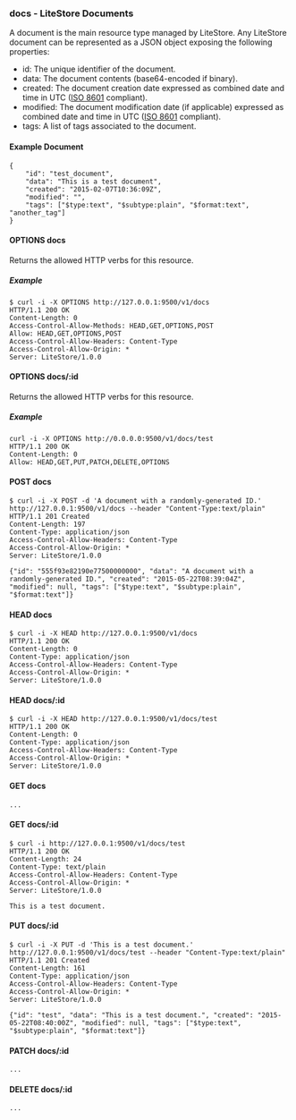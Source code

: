 ### docs - LiteStore Documents

A document is the main resource type managed by LiteStore. Any LiteStore document can be represented as a JSON object exposing the following properties:

* id: The unique identifier of the document.
* data: The document contents (base64-encoded if binary).
* created: The document creation date expressed as combined date and time in UTC ([ISO 8601](http://en.wikipedia.org/wiki/ISO_8601) compliant).
* modified: The document modification date (if applicable) expressed as combined date and time in UTC ([ISO 8601](http://en.wikipedia.org/wiki/ISO_8601) compliant).
* tags: A list of tags associated to the document.

#### Example Document

```
{
    "id": "test_document",
    "data": "This is a test document",
    "created": "2015-02-07T10:36:09Z",
    "modified": "",
    "tags": ["$type:text", "$subtype:plain", "$format:text", "another_tag"]
}
```

#### OPTIONS docs

Returns the allowed HTTP verbs for this resource.

##### Example

```
$ curl -i -X OPTIONS http://127.0.0.1:9500/v1/docs
HTTP/1.1 200 OK
Content-Length: 0
Access-Control-Allow-Methods: HEAD,GET,OPTIONS,POST
Allow: HEAD,GET,OPTIONS,POST
Access-Control-Allow-Headers: Content-Type
Access-Control-Allow-Origin: *
Server: LiteStore/1.0.0
```

#### OPTIONS docs/:id

Returns the allowed HTTP verbs for this resource.

##### Example

```
curl -i -X OPTIONS http://0.0.0.0:9500/v1/docs/test  
HTTP/1.1 200 OK   
Content-Length: 0  
Allow: HEAD,GET,PUT,PATCH,DELETE,OPTIONS
```

#### POST docs

```
$ curl -i -X POST -d 'A document with a randomly-generated ID.' http://127.0.0.1:9500/v1/docs --header "Content-Type:text/plain"
HTTP/1.1 201 Created
Content-Length: 197
Content-Type: application/json
Access-Control-Allow-Headers: Content-Type
Access-Control-Allow-Origin: *
Server: LiteStore/1.0.0

{"id": "555f93e82190e77500000000", "data": "A document with a randomly-generated ID.", "created": "2015-05-22T08:39:04Z", "modified": null, "tags": ["$type:text", "$subtype:plain", "$format:text"]}
```

#### HEAD docs

```
$ curl -i -X HEAD http://127.0.0.1:9500/v1/docs
HTTP/1.1 200 OK
Content-Length: 0
Content-Type: application/json
Access-Control-Allow-Headers: Content-Type
Access-Control-Allow-Origin: *
Server: LiteStore/1.0.0
```

#### HEAD docs/:id

```
$ curl -i -X HEAD http://127.0.0.1:9500/v1/docs/test
HTTP/1.1 200 OK
Content-Length: 0
Content-Type: application/json
Access-Control-Allow-Headers: Content-Type
Access-Control-Allow-Origin: *
Server: LiteStore/1.0.0
```

#### GET docs

```
...
```

#### GET docs/:id

```
$ curl -i http://127.0.0.1:9500/v1/docs/test
HTTP/1.1 200 OK
Content-Length: 24
Content-Type: text/plain
Access-Control-Allow-Headers: Content-Type
Access-Control-Allow-Origin: *
Server: LiteStore/1.0.0

This is a test document.
```

#### PUT docs/:id

```
$ curl -i -X PUT -d 'This is a test document.' http://127.0.0.1:9500/v1/docs/test --header "Content-Type:text/plain"
HTTP/1.1 201 Created
Content-Length: 161
Content-Type: application/json
Access-Control-Allow-Headers: Content-Type
Access-Control-Allow-Origin: *
Server: LiteStore/1.0.0

{"id": "test", "data": "This is a test document.", "created": "2015-05-22T08:40:00Z", "modified": null, "tags": ["$type:text", "$subtype:plain", "$format:text"]}
```

#### PATCH docs/:id

```
...
```

#### DELETE docs/:id

```
...
```